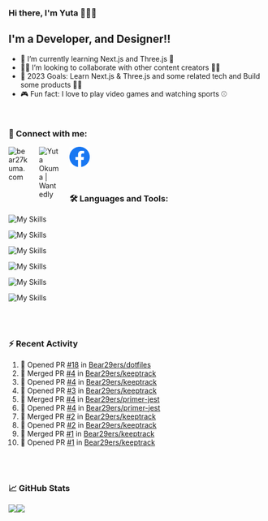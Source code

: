 ### Hi there, I'm Yuta 🤟🏻🐻

## I'm a Developer, and Designer!!

- 🌱 I’m currently learning Next.js and Three.js 🤣
- 👬🏻 I’m looking to collaborate with other content creators 👋🏻
- 🥅 2023 Goals: Learn Next.js & Three.js and some related tech and Build some products 💪🏻
- 🎮 Fun fact: I love to play video games and watching sports ⚾️

<br />

### :wave: Connect with me:

[<img align="left" alt="bear27kuma.com" width="40px" src="https://user-images.githubusercontent.com/39920490/156489586-f125813b-e344-46d6-9306-f5786684b976.jpg" style="margin-right: 20px;" />](https://bear29ers.github.io/)
[<img align="left" alt="Yuta Okuma | Wantedly" width="40px" src="https://user-images.githubusercontent.com/39920490/156489528-fdc520d6-10f1-43b6-8bf8-fadf8dcf1a90.jpg" style="margin-right: 20px;" />](https://www.wantedly.com/id/yuta_okuma_b)
[<img align="left" alt="Yuta Okuma | Facebook" width="40px" src="https://github.com/github/explore/blob/main/topics/facebook/facebook.png?raw=true" style="margin-right: 20px;" />](https://www.facebook.com/kumakuma1129/)

[//]: # '[<img align="left" alt="Yuta Okuma | Instagram" width="40px" src="https://github.com/github/explore/blob/main/topics/instagram/instagram.png?raw=true" />](https://www.instagram.com/bear_27earl/)'

<br />
<br />
<br />
<br />

### :hammer_and_wrench: Languages and Tools:

![My Skills](https://skillicons.dev/icons?i=html,css,sass,tailwind,bootstrap,js)

![My Skills](https://skillicons.dev/icons?i=ts,jquery,react,nextjs,vercel,vue)

![My Skills](https://skillicons.dev/icons?i=nodejs,express,jest,php,laravel,mysql)

![My Skills](https://skillicons.dev/icons?i=docker,git,github,githubactions,aws,linux)

![My Skills](https://skillicons.dev/icons?i=vim,neovim,lua,md,idea,vscode)

![My Skills](https://skillicons.dev/icons?i=atom,webpack,xd,ps,ai,ae)

<br />
<br />

### :zap: Recent Activity

<!--START_SECTION:activity-->

1. 💪 Opened PR [#18](https://github.com/Bear29ers/dotfiles/pull/18) in [Bear29ers/dotfiles](https://github.com/Bear29ers/dotfiles)
2. 🎉 Merged PR [#4](https://github.com/Bear29ers/keeptrack/pull/4) in [Bear29ers/keeptrack](https://github.com/Bear29ers/keeptrack)
3. 💪 Opened PR [#4](https://github.com/Bear29ers/keeptrack/pull/4) in [Bear29ers/keeptrack](https://github.com/Bear29ers/keeptrack)
4. 💪 Opened PR [#3](https://github.com/Bear29ers/keeptrack/pull/3) in [Bear29ers/keeptrack](https://github.com/Bear29ers/keeptrack)
5. 🎉 Merged PR [#4](https://github.com/Bear29ers/primer-jest/pull/4) in [Bear29ers/primer-jest](https://github.com/Bear29ers/primer-jest)
6. 💪 Opened PR [#4](https://github.com/Bear29ers/primer-jest/pull/4) in [Bear29ers/primer-jest](https://github.com/Bear29ers/primer-jest)
7. 🎉 Merged PR [#2](https://github.com/Bear29ers/keeptrack/pull/2) in [Bear29ers/keeptrack](https://github.com/Bear29ers/keeptrack)
8. 💪 Opened PR [#2](https://github.com/Bear29ers/keeptrack/pull/2) in [Bear29ers/keeptrack](https://github.com/Bear29ers/keeptrack)
9. 🎉 Merged PR [#1](https://github.com/Bear29ers/keeptrack/pull/1) in [Bear29ers/keeptrack](https://github.com/Bear29ers/keeptrack)
10. 💪 Opened PR [#1](https://github.com/Bear29ers/keeptrack/pull/1) in [Bear29ers/keeptrack](https://github.com/Bear29ers/keeptrack)

<!--END_SECTION:activity-->

<br />
<br />

### :chart_with_upwards_trend: GitHub Stats

<div style="display: flex;">
    <a href="https://github.com/Bear29ers">
        <img height="200px;" src="https://github-readme-stats.vercel.app/api?username=Bear29ers&show_icons=true&theme=bear">
    </a>
    <a href="https://github.com/Bear29ers">
        <img height="200px" src="https://github-readme-stats.vercel.app/api/top-langs/?username=Bear29ers&langs_count=6&layout=compact&theme=bear">
    </a>
</div>
